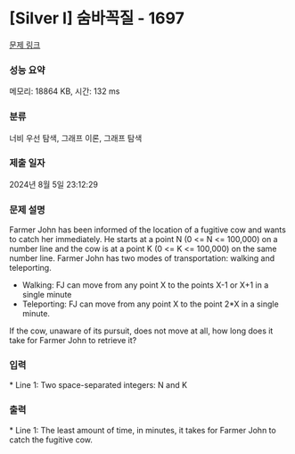 # [Silver I] 숨바꼭질 - 1697 

[문제 링크](https://www.acmicpc.net/problem/1697) 

### 성능 요약

메모리: 18864 KB, 시간: 132 ms

### 분류

너비 우선 탐색, 그래프 이론, 그래프 탐색

### 제출 일자

2024년 8월 5일 23:12:29

### 문제 설명

<p>Farmer John has been informed of the location of a fugitive cow and wants to catch her immediately. He starts at a point N (0 <= N <= 100,000) on a number line and the cow is at a point K (0 <= K <= 100,000) on the same number line. Farmer John has two modes of transportation: walking and teleporting.</p>

<ul>
	<li>Walking: FJ can move from any point X to the points X-1 or X+1 in a single minute</li>
	<li>Teleporting: FJ can move from any point X to the point 2*X in a single minute.</li>
</ul>

<p>If the cow, unaware of its pursuit, does not move at all, how long does it take for Farmer John to retrieve it?</p>

### 입력 

 <p>* Line 1: Two space-separated integers: N and K</p>

<p> </p>

### 출력 

 <p>* Line 1: The least amount of time, in minutes, it takes for Farmer John to catch the fugitive cow.</p>

<p> </p>

